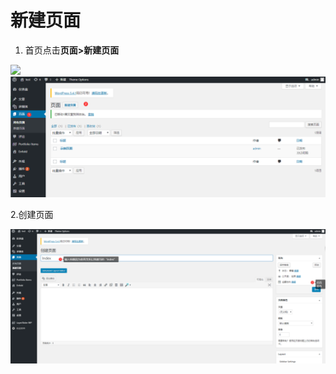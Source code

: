 # 新建页面

1. 首页点击**页面&gt;新建页面**

![](/assets/neapge.png)![](/assets/newpage.png)

2.创建页面

![](/assets/xinjianyemian.png)

